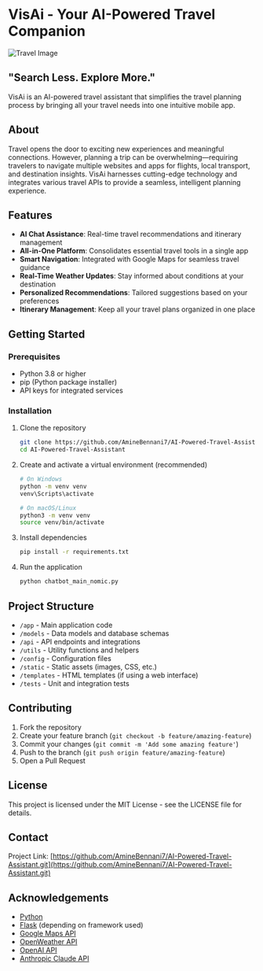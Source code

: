 ﻿# VisAi - Your AI-Powered Travel Companion

<!-- Image option 1: Use a smaller version of the image -->
![Travel Image](https://upload.wikimedia.org/wikipedia/commons/thumb/1/15/Travel_%288274728646%29.jpg/800px-Travel_%288274728646%29.jpg)

<!-- If the above doesn't work, try this alternative travel-related image -->
<!-- ![Travel Image](https://raw.githubusercontent.com/AmineBennani7/AI-Powered-Travel-Assistant/main/assets/travel-banner.jpg) -->


## "Search Less. Explore More."

VisAi is an AI-powered travel assistant that simplifies the travel planning process by bringing all your travel needs into one intuitive mobile app.

## About

Travel opens the door to exciting new experiences and meaningful connections. However, planning a trip can be overwhelming—requiring travelers to navigate multiple websites and apps for flights, local transport, and destination insights. VisAi harnesses cutting-edge technology and integrates various travel APIs to provide a seamless, intelligent planning experience.

## Features

- **AI Chat Assistance**: Real-time travel recommendations and itinerary management
- **All-in-One Platform**: Consolidates essential travel tools in a single app
- **Smart Navigation**: Integrated with Google Maps for seamless travel guidance
- **Real-Time Weather Updates**: Stay informed about conditions at your destination
- **Personalized Recommendations**: Tailored suggestions based on your preferences
- **Itinerary Management**: Keep all your travel plans organized in one place

## Getting Started

### Prerequisites

- Python 3.8 or higher
- pip (Python package installer)
- API keys for integrated services

### Installation

1. Clone the repository
   ```bash
   git clone https://github.com/AmineBennani7/AI-Powered-Travel-Assistant.git
   cd AI-Powered-Travel-Assistant
   ```

2. Create and activate a virtual environment (recommended)
   ```bash
   # On Windows
   python -m venv venv
   venv\Scripts\activate

   # On macOS/Linux
   python3 -m venv venv
   source venv/bin/activate
   ```

3. Install dependencies
   ```bash
   pip install -r requirements.txt
   ```

4. Run the application
   ```bash
   python chatbot_main_nomic.py
   ```

## Project Structure

- `/app` - Main application code
- `/models` - Data models and database schemas
- `/api` - API endpoints and integrations
- `/utils` - Utility functions and helpers
- `/config` - Configuration files
- `/static` - Static assets (images, CSS, etc.)
- `/templates` - HTML templates (if using a web interface)
- `/tests` - Unit and integration tests

## Contributing

1. Fork the repository
2. Create your feature branch (`git checkout -b feature/amazing-feature`)
3. Commit your changes (`git commit -m 'Add some amazing feature'`)
4. Push to the branch (`git push origin feature/amazing-feature`)
5. Open a Pull Request

## License

This project is licensed under the MIT License - see the LICENSE file for details.

## Contact

Project Link: [https://github.com/AmineBennani7/AI-Powered-Travel-Assistant.git](https://github.com/AmineBennani7/AI-Powered-Travel-Assistant.git)

## Acknowledgements

- [Python](https://www.python.org/)
- [Flask](https://flask.palletsprojects.com/) (depending on framework used)
- [Google Maps API](https://developers.google.com/maps)
- [OpenWeather API](https://openweathermap.org/api)
- [OpenAI API](https://openai.com/api/)
- [Anthropic Claude API](https://www.anthropic.com/)
